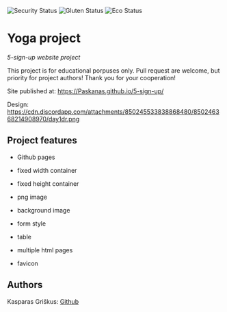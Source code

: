 <!-- ![LICENSE](https://img.shields.io/badge/license-MIT-blue.svg?style=flat-square) -->

![Security Status](https://img.shields.io/security-headers?label=Security&url=https%3A%2F%2Fgithub.com&style=flat-square)
![Gluten Status](https://img.shields.io/badge/Gluten-Free-green.svg)
![Eco Status](https://img.shields.io/badge/ECO-Friendly-green.svg)

# Yoga project

_5-sign-up website project_

This project is for educational porpuses only. Pull request are welcome, but priority for project authors! Thank you for your cooperation!

Site published at: https://Paskanas.github.io/5-sign-up/

Design: https://cdn.discordapp.com/attachments/850245533838868480/850246368214908970/day1dr.png

## Project features

- Github pages
- fixed width container
- fixed height container
- png image
- background image
- form style
- table
- multiple html pages

- favicon

## Authors

Kasparas Griškus: [Github](https://github.com/Paskanas)
